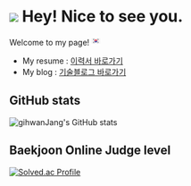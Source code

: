 <h1><img src="https://emojis.slackmojis.com/emojis/images/1531849430/4246/blob-sunglasses.gif?1531849430" width="30"/> Hey! Nice to see you.</h1>

<p>Welcome to my page!  <img src="https://github.com/helloJosh/helloJosh/blob/main/south-korea.png" />

- My resume : [이력서 바로가기](https://brazen-gas-0d4.notion.site/1cad7345e160411c9d2a097cd854d6f0)
- My blog : [기술블로그 바로가기](https://hellojosh.tistory.com/)

## GitHub stats
![gihwanJang's GitHub stats](https://github-readme-stats.vercel.app/api?username=helloJosh&show_icons=true&theme=dracula)

## Baekjoon Online Judge level
[![Solved.ac Profile](http://mazassumnida.wtf/api/v2/generate_badge?boj=2013151008)](https://solved.ac/2013151008/)
